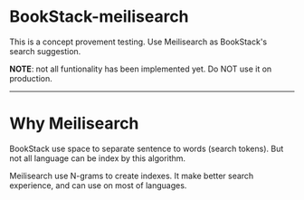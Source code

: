 # BookStack-meilisearch

This is a concept provement testing. Use Meilisearch as BookStack's search suggestion.

**NOTE**: not all funtionality has been implemented yet. Do NOT use it on production.

----

# Why Meilisearch

BookStack use space to separate sentence to words (search tokens). But not all language can be index by this algorithm.

Meilisearch use N-grams to create indexes. It make better search experience, and can use on most of languages.
